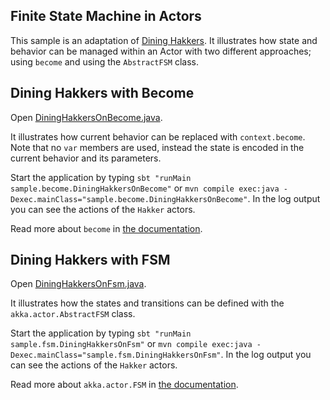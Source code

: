 ## Finite State Machine in Actors

This sample is an adaptation of [Dining Hakkers](http://www.dalnefre.com/wp/2010/08/dining-philosophers-in-humus/). It illustrates how state and behavior can be managed within an Actor with two different approaches; using `become` and using the `AbstractFSM` class.

## Dining Hakkers with Become

Open [DiningHakkersOnBecome.java](src/main/java/sample/become/DiningHakkersOnBecome.java).

It illustrates how current behavior can be replaced with `context.become`. Note that no `var` members are used, instead the state is encoded in the current behavior and its parameters.

Start the application by typing `sbt "runMain sample.become.DiningHakkersOnBecome"` or `mvn compile exec:java -Dexec.mainClass="sample.become.DiningHakkersOnBecome"`. In the log output you can see the actions of the `Hakker` actors.

Read more about `become` in [the documentation](http://doc.akka.io/docs/akka/2.5-M2/java/actors.html#Become_Unbecome).

## Dining Hakkers with FSM

Open [DiningHakkersOnFsm.java](src/main/java/sample/fsm/DiningHakkersOnFsm.java).

It illustrates how the states and transitions can be defined with the `akka.actor.AbstractFSM` class.

Start the application by typing `sbt "runMain sample.fsm.DiningHakkersOnFsm"` or `mvn compile exec:java -Dexec.mainClass="sample.fsm.DiningHakkersOnFsm"`. In the log output you can see the actions of the `Hakker` actors.

Read more about `akka.actor.FSM` in [the documentation](http://doc.akka.io/docs/akka/2.5-M2/java/fsm.html).


